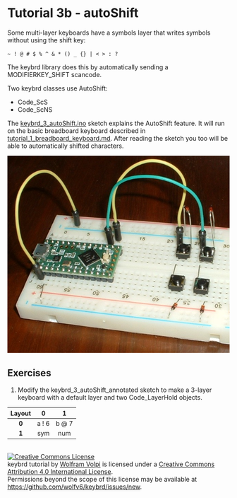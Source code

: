 Tutorial 3b - autoShift
=======================
Some multi-layer keyboards have a symbols layer that writes symbols without using the shift key:

    ~ ! @ # $ % ^ & * () _ {} | < > : ?

The keybrd library does this by automatically sending a MODIFIERKEY_SHIFT scancode.

Two keybrd classes use AutoShift:
* Code_ScS
* Code_ScNS

The [keybrd_3_autoShift.ino](keybrd_3_autoShift/keybrd_3_autoShift.ino) sketch explains the AutoShift feature.
It will run on the basic breadboard keyboard described in [tutorial_1_breadboard_keyboard.md](tutorial_1_breadboard_keyboard.md).
After reading the sketch you too will be able to automatically shifted characters.

![basic breadboard keyboard](keybrd_1_breadboard/breadboard_keyboard_2x2.JPG "basic breadboard keyboard")

Exercises
---------
1) Modify the keybrd_3_autoShift_annotated sketch to make a 3-layer keyboard with a default layer and two Code_LayerHold objects.

| Layout | **0** | **1** |
|:------:|:-----:|:-----:|
|  **0** | a ! 6 | b @ 7 |
|  **1** |  sym  |  num  |

<br>
<a rel="license" href="https://creativecommons.org/licenses/by/4.0/"><img alt="Creative Commons License" style="border-width:0" src="https://licensebuttons.net/l/by/4.0/88x31.png" /></a><br /><span xmlns:dct="http://purl.org/dc/terms/" property="dct:title">keybrd tutorial</span> by <a xmlns:cc="https://creativecommons.org/ns" href="https://github.com/wolfv6/keybrd" property="cc:attributionName" rel="cc:attributionURL">Wolfram Volpi</a> is licensed under a <a rel="license" href="https://creativecommons.org/licenses/by/4.0/">Creative Commons Attribution 4.0 International License</a>.<br />Permissions beyond the scope of this license may be available at <a xmlns:cc="https://creativecommons.org/ns" href="https://github.com/wolfv6/keybrd/issues/new" rel="cc:morePermissions">https://github.com/wolfv6/keybrd/issues/new</a>.
